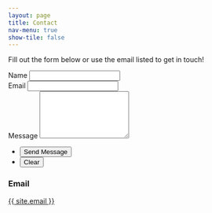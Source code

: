 ```yaml
---
layout: page
title: Contact
nav-menu: true
show-tile: false
---
```


Fill out the form below or use the email listed to get in touch!

<section id="contact">
    <div class="inner">
        <section>
            <form action="https://formspree.io/{{ site.email }}" method="POST">
                <div class="field half first">
                    <label for="name">Name</label>
                    <input type="text" name="name" id="name" />
                </div>
                <div class="field half">
                    <label for="email">Email</label>
                    <input type="text" name="_replyto" id="email" />
                </div>
                <div class="field">
                    <label for="message">Message</label>
                    <textarea name="message" id="message" rows="6"></textarea>
                </div>
                <ul class="actions">
                    <li><input type="submit" value="Send Message" class="special" /></li>
                    <li><input type="reset" value="Clear" /></li>
                </ul>
            </form>
        </section>
        <section class="split">
            <section>
                <div class="contact-method">
                    <span class="icon alt fa-envelope"></span>
                    <h3>Email</h3>
                    <a href="mailto:{{ site.email }}">{{ site.email }}</a>
                </div>
            </section>
        </section>
    </div>
</section>